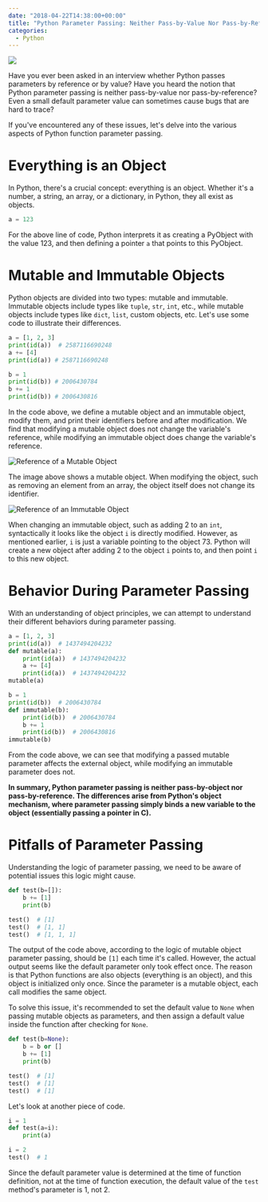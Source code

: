 ```yaml
---
date: "2018-04-22T14:38:00+00:00"
title: "Python Parameter Passing: Neither Pass-by-Value Nor Pass-by-Reference"
categories:
  - Python
---
```


![](/images/20180422_01.png)

Have you ever been asked in an interview whether Python passes parameters by reference or by value? Have you heard the notion that Python parameter passing is neither pass-by-value nor pass-by-reference? Even a small default parameter value can sometimes cause bugs that are hard to trace?

If you've encountered any of these issues, let's delve into the various aspects of Python function parameter passing.

# Everything is an Object

In Python, there's a crucial concept: everything is an object. Whether it's a number, a string, an array, or a dictionary, in Python, they all exist as objects.

```python
a = 123
```

For the above line of code, Python interprets it as creating a PyObject with the value 123, and then defining a pointer `a` that points to this PyObject.

# Mutable and Immutable Objects

Python objects are divided into two types: mutable and immutable. Immutable objects include types like `tuple`, `str`, `int`, etc., while mutable objects include types like `dict`, `list`, custom objects, etc. Let's use some code to illustrate their differences.

```python
a = [1, 2, 3]
print(id(a))  # 2587116690248
a += [4]
print(id(a)) # 2587116690248

b = 1
print(id(b)) # 2006430784
b += 1
print(id(b)) # 2006430816
```

In the code above, we define a mutable object and an immutable object, modify them, and print their identifiers before and after modification. We find that modifying a mutable object does not change the variable's reference, while modifying an immutable object does change the variable's reference.

![Reference of a Mutable Object](/images/20180422_02.png)

The image above shows a mutable object. When modifying the object, such as removing an element from an array, the object itself does not change its identifier.

![Reference of an Immutable Object](/images/20180422_03.png)

When changing an immutable object, such as adding 2 to an `int`, syntactically it looks like the object `i` is directly modified. However, as mentioned earlier, `i` is just a variable pointing to the object 73. Python will create a new object after adding 2 to the object `i` points to, and then point `i` to this new object.

# Behavior During Parameter Passing

With an understanding of object principles, we can attempt to understand their different behaviors during parameter passing.

```python
a = [1, 2, 3]
print(id(a))  # 1437494204232
def mutable(a):
	print(id(a))  # 1437494204232
	a += [4]
	print(id(a))  # 1437494204232
mutable(a)

b = 1
print(id(b))  # 2006430784
def immutable(b):
	print(id(b))  # 2006430784
	b += 1
	print(id(b))  # 2006430816
immutable(b)
```

From the code above, we can see that modifying a passed mutable parameter affects the external object, while modifying an immutable parameter does not.

**In summary, Python parameter passing is neither pass-by-object nor pass-by-reference. The differences arise from Python's object mechanism, where parameter passing simply binds a new variable to the object (essentially passing a pointer in C).**

# Pitfalls of Parameter Passing

Understanding the logic of parameter passing, we need to be aware of potential issues this logic might cause.

```python
def test(b=[]):
	b += [1]
	print(b)

test()  # [1]
test()  # [1, 1]
test()  # [1, 1, 1]
```

The output of the code above, according to the logic of mutable object parameter passing, should be `[1]` each time it's called. However, the actual output seems like the default parameter only took effect once. The reason is that Python functions are also objects (everything is an object), and this object is initialized only once. Since the parameter is a mutable object, each call modifies the same object.

To solve this issue, it's recommended to set the default value to `None` when passing mutable objects as parameters, and then assign a default value inside the function after checking for `None`.

```python
def test(b=None):
	b = b or []
	b += [1]
	print(b)

test()  # [1]
test()  # [1]
test()  # [1]
```

Let's look at another piece of code.

```python
i = 1
def test(a=i):
	print(a)

i = 2
test()  # 1
```

Since the default parameter value is determined at the time of function definition, not at the time of function execution, the default value of the `test` method's parameter is 1, not 2.